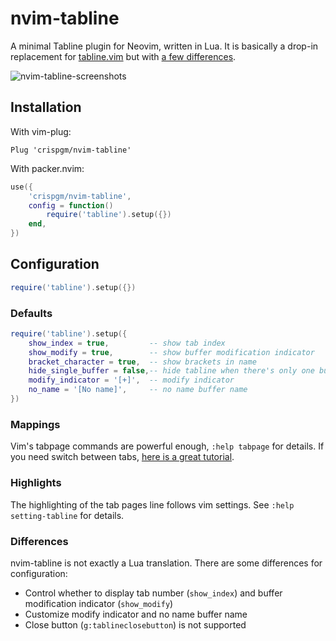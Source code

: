 # nvim-tabline

A minimal Tabline plugin for Neovim, written in Lua.
It is basically a drop-in replacement for [tabline.vim](https://github.com/mkitt/tabline.vim) but with [a few differences](#Differences).

![nvim-tabline-screenshots](screenshots/nvim-tabline.png)

## Installation

With vim-plug:

```viml
Plug 'crispgm/nvim-tabline'
```

With packer.nvim:

```lua
use({
    'crispgm/nvim-tabline',
    config = function()
        require('tabline').setup({})
    end,
})
```

## Configuration

```lua
require('tabline').setup({})
```

### Defaults

```lua
require('tabline').setup({
    show_index = true,         -- show tab index
    show_modify = true,        -- show buffer modification indicator
    bracket_character = true,  -- show brackets in name
    hide_single_buffer = false,-- hide tabline when there's only one buffer
    modify_indicator = '[+]',  -- modify indicator
    no_name = '[No name]',     -- no name buffer name
})
```

### Mappings

Vim's tabpage commands are powerful enough, `:help tabpage` for details.
If you need switch between tabs, [here is a great tutorial](https://superuser.com/questions/410982/in-vim-how-can-i-quickly-switch-between-tabs).

### Highlights

The highlighting of the tab pages line follows vim settings. See `:help setting-tabline` for details.

### Differences

nvim-tabline is not exactly a Lua translation. There are some differences for configuration:

- Control whether to display tab number (`show_index`) and buffer modification indicator (`show_modify`)
- Customize modify indicator and no name buffer name
- Close button (`g:tablineclosebutton`) is not supported
